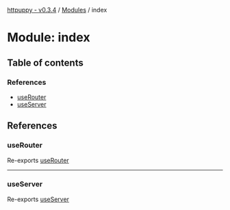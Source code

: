 [httpuppy - v0.3.4](../README.md) / [Modules](../modules.md) / index

# Module: index

## Table of contents

### References

- [useRouter](index.md#userouter)
- [useServer](index.md#useserver)

## References

### useRouter

Re-exports [useRouter](router.md#userouter)

___

### useServer

Re-exports [useServer](server.md#useserver)
